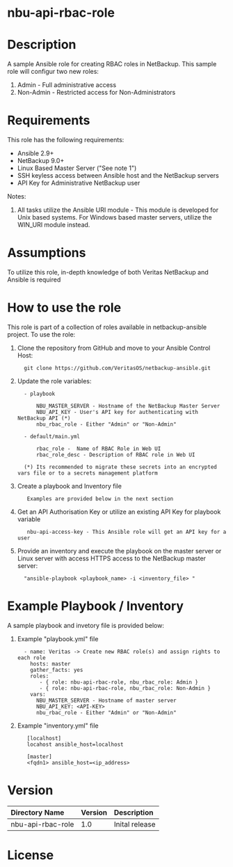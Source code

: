 nbu-api-rbac-role
=================

# Description

A sample Ansible role for creating RBAC roles in NetBackup. This sample role will configur two new roles:

  1. Admin - Full administrative access
  2. Non-Admin - Restricted access for Non-Administrators

# Requirements

This role has the following requirements:

  - Ansible 2.9+
  - NetBackup 9.0+
  - Linux Based Master Server ("See note 1")
  - SSH keyless access between Ansible host and the NetBackup servers
  - API Key for Administrative NetBackup user

Notes:

  1. All tasks utilize the Ansible URI module - This module is developed for Unix based systems. For Windows based master servers, utilize the WIN_URI module instead. 

# Assumptions

To utilize this role, in-depth knowledge of both Veritas NetBackup and Ansible is required

# How to use the role

This role is part of a collection of roles available in netbackup-ansible project. To use the role:

  1. Clone the repository from GitHub and move to your Ansible Control Host:

           git clone https://github.com/VeritasOS/netbackup-ansible.git

  2. Update the role variables: 

           - playbook

               NBU_MASTER_SERVER - Hostname of the NetBackup Master Server
               NBU_API_KEY - User's API key for authenticating with NetBackup API (*)
               nbu_rbac_role - Either "Admin" or "Non-Admin"

           - default/main.yml

               rbac_role -  Name of RBAC Role in Web UI
               rbac_role_desc - Description of RBAC role in Web UI

           (*) Its recommended to migrate these secrets into an encrypted vars file or to a secrets management platform

  3. Create a playbook and Inventory file

            Examples are provided below in the next section

  4. Get an API Authorisation Key or utilize an existing API Key for playbook variable

            nbu-api-access-key - This Ansible role will get an API key for a user

  4. Provide an inventory and execute the playbook on the master server or Linux server with access HTTPS access to the NetBackup master server:

           "ansible-playbook <playbook_name> -i <inventory_file> "

# Example Playbook / Inventory

A sample playbook and invetory file is provided below:

  1. Example "playbook.yml" file

           - name: Veritas -> Create new RBAC role(s) and assign rights to each role
             hosts: master
             gather_facts: yes
             roles:
                - { role: nbu-api-rbac-role, nbu_rbac_role: Admin }
                - { role: nbu-api-rbac-role, nbu_rbac_role: Non-Admin }
             vars:
               NBU_MASTER_SERVER - Hostname of master server
               NBU_API_KEY: <API-KEY>
               nbu_rbac_role - Either "Admin" or "Non-Admin"

  2. Example "inventory.yml" file

	        [localhost]
	        locahost ansible_host=localhost

	        [master]
	        <fqdn1> ansible_host=<ip_address>

# Version

| Directory Name | Version | Description | 
| :--- | :--- |:--- |
| nbu-api-rbac-role | 1.0 | Inital release |

# License

